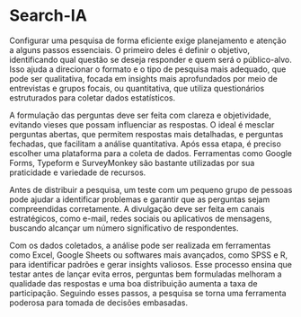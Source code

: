 # Search-IA

Configurar uma pesquisa de forma eficiente exige planejamento e atenção a alguns passos essenciais. O primeiro deles é definir o objetivo, identificando qual questão se deseja responder e quem será o público-alvo. Isso ajuda a direcionar o formato e o tipo de pesquisa mais adequado, que pode ser qualitativa, focada em insights mais aprofundados por meio de entrevistas e grupos focais, ou quantitativa, que utiliza questionários estruturados para coletar dados estatísticos.

A formulação das perguntas deve ser feita com clareza e objetividade, evitando vieses que possam influenciar as respostas. O ideal é mesclar perguntas abertas, que permitem respostas mais detalhadas, e perguntas fechadas, que facilitam a análise quantitativa. Após essa etapa, é preciso escolher uma plataforma para a coleta de dados. Ferramentas como Google Forms, Typeform e SurveyMonkey são bastante utilizadas por sua praticidade e variedade de recursos.

Antes de distribuir a pesquisa, um teste com um pequeno grupo de pessoas pode ajudar a identificar problemas e garantir que as perguntas sejam compreendidas corretamente. A divulgação deve ser feita em canais estratégicos, como e-mail, redes sociais ou aplicativos de mensagens, buscando alcançar um número significativo de respondentes.

Com os dados coletados, a análise pode ser realizada em ferramentas como Excel, Google Sheets ou softwares mais avançados, como SPSS e R, para identificar padrões e gerar insights valiosos. Esse processo ensina que testar antes de lançar evita erros, perguntas bem formuladas melhoram a qualidade das respostas e uma boa distribuição aumenta a taxa de participação. Seguindo esses passos, a pesquisa se torna uma ferramenta poderosa para tomada de decisões embasadas.
